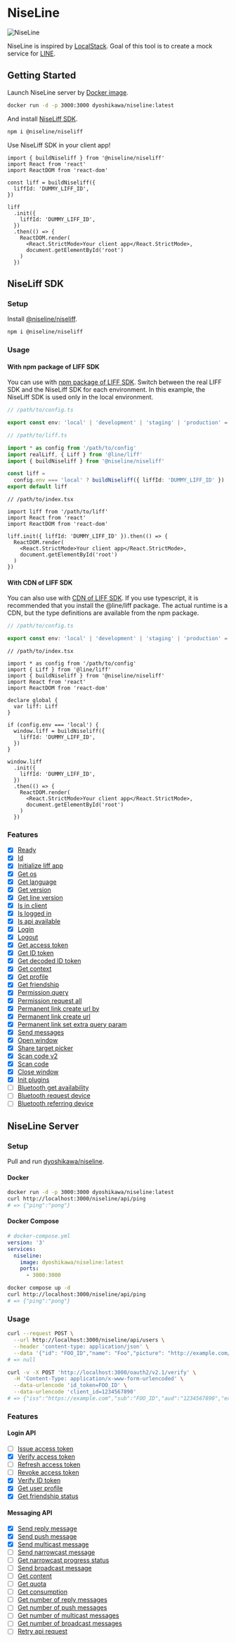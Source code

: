 # NiseLine

![NiseLine](https://github.com/cm-dyoshikawa/niseline/blob/main/niseline-logo.png)

NiseLine is inspired by [LocalStack](https://github.com/localstack/localstack). Goal of this tool is to create a mock service for [LINE](https://line.me/ja/).

## Getting Started

Launch NiseLine server by [Docker image](https://hub.docker.com/r/dyoshikawa/niseline).

```bash
docker run -d -p 3000:3000 dyoshikawa/niseline:latest
```

And install [NiseLiff SDK](https://www.npmjs.com/package/@niseline/niseliff).

```bash
npm i @niseline/niseliff
```

Use NiseLiff SDK in your client app!

```tsx
import { buildNiseliff } from '@niseline/niseliff'
import React from 'react'
import ReactDOM from 'react-dom'

const liff = buildNiseliff({
  liffId: 'DUMMY_LIFF_ID',
})

liff
  .init({
    liffId: 'DUMMY_LIFF_ID',
  })
  .then(() => {
    ReactDOM.render(
      <React.StrictMode>Your client app</React.StrictMode>,
      document.getElementById('root')
    )
  })
```

## NiseLiff SDK

### Setup

Install [@niseline/niseliff](https://www.npmjs.com/package/@niseline/niseliff).

```bash
npm i @niseline/niseliff
```

### Usage

#### With npm package of LIFF SDK

You can use with [npm package of LIFF SDK](https://developers.line.biz/ja/docs/liff/developing-liff-apps/#use-npm-package). Switch between the real LIFF SDK and the NiseLiff SDK for each environment. In this example, the NiseLiff SDK is used only in the local environment.

```ts
// /path/to/config.ts

export const env: 'local' | 'development' | 'staging' | 'production' = 'local'
```

```ts
// /path/to/liff.ts

import * as config from '/path/to/config'
import realLiff, { Liff } from '@line/liff'
import { buildNiseliff } from '@niseline/niseliff'

const liff =
  config.env === 'local' ? buildNiseliff({ liffId: 'DUMMY_LIFF_ID' }) : realLiff
export default liff
```

```tsx
// /path/to/index.tsx

import liff from '/path/to/liff'
import React from 'react'
import ReactDOM from 'react-dom'

liff.init({ liffId: 'DUMMY_LIFF_ID' }).then(() => {
  ReactDOM.render(
    <React.StrictMode>Your client app</React.StrictMode>,
    document.getElementById('root')
  )
})
```

#### With CDN of LIFF SDK

You can also use with [CDN of LIFF SDK](https://developers.line.biz/ja/docs/liff/developing-liff-apps/#specify-cdn-path). If you use typescript, it is recommended that you install the @line/liff package. The actual runtime is a CDN, but the type definitions are available from the npm package.

```ts
// /path/to/config.ts

export const env: 'local' | 'development' | 'staging' | 'production' = 'local'
```

```tsx
// /path/to/index.tsx

import * as config from '/path/to/config'
import { Liff } from '@line/liff'
import { buildNiseliff } from '@niseline/niseliff'
import React from 'react'
import ReactDOM from 'react-dom'

declare global {
  var liff: Liff
}

if (config.env === 'local') {
  window.liff = buildNiseliff({
    liffId: 'DUMMY_LIFF_ID',
  })
}

window.liff
  .init({
    liffId: 'DUMMY_LIFF_ID',
  })
  .then(() => {
    ReactDOM.render(
      <React.StrictMode>Your client app</React.StrictMode>,
      document.getElementById('root')
    )
  })
```

### Features

- [x] [Ready](https://developers.line.biz/ja/reference/liff/#ready)
- [x] [Id](https://developers.line.biz/ja/reference/liff/#id)
- [x] [Initialize liff app](https://developers.line.biz/ja/reference/liff/#initialize-liff-app)
- [x] [Get os](https://developers.line.biz/ja/reference/liff/#get-os)
- [x] [Get language](https://developers.line.biz/ja/reference/liff/#get-language)
- [x] [Get version](https://developers.line.biz/ja/reference/liff/#get-version)
- [x] [Get line version](https://developers.line.biz/ja/reference/liff/#get-line-version)
- [x] [Is in client](https://developers.line.biz/ja/reference/liff/#is-in-client)
- [x] [Is logged in](https://developers.line.biz/ja/reference/liff/#is-logged-in)
- [x] [Is api available](https://developers.line.biz/ja/reference/liff/#is-api-available)
- [x] [Login](https://developers.line.biz/ja/reference/liff/#login)
- [x] [Logout](https://developers.line.biz/ja/reference/liff/#logout)
- [x] [Get access token](https://developers.line.biz/ja/reference/liff/#get-access-token)
- [x] [Get ID token](https://developers.line.biz/ja/reference/liff/#get-id-token)
- [x] [Get decoded ID token](https://developers.line.biz/ja/reference/liff/#get-decoded-id-token)
- [x] [Get context](https://developers.line.biz/ja/reference/liff/#get-context)
- [x] [Get profile](https://developers.line.biz/ja/reference/liff/#get-profile)
- [x] [Get friendship](https://developers.line.biz/ja/reference/liff/#get-friendship)
- [x] [Permission query](https://developers.line.biz/ja/reference/liff/#permission-query)
- [x] [Permission request all](https://developers.line.biz/ja/reference/liff/#permission-request-all)
- [x] [Permanent link create url by](https://developers.line.biz/ja/reference/liff/#permanent-link-create-url-by)
- [x] [Permanent link create url](https://developers.line.biz/ja/reference/liff/#permanent-link-create-url)
- [x] [Permanent link set extra query param](https://developers.line.biz/ja/reference/liff/#permanent-linke-set-extra-query-param)
- [x] [Send messages](https://developers.line.biz/ja/reference/liff/#send-messages)
- [x] [Open window](https://developers.line.biz/ja/reference/liff/#open-window)
- [x] [Share target picker](https://developers.line.biz/ja/reference/liff/#share-target-picker)
- [x] [Scan code v2](https://developers.line.biz/ja/reference/liff/#scan-code-v2)
- [x] [Scan code](https://developers.line.biz/ja/reference/liff/#scan-code)
- [x] [Close window](https://developers.line.biz/ja/reference/liff/#close-window)
- [x] [Init plugins](https://developers.line.biz/ja/reference/liff/#init-plugins)
- [ ] [Bluetooth get availability](https://developers.line.biz/ja/reference/liff/#bluetooth-get-availability)
- [ ] [Bluetooth request device](https://developers.line.biz/ja/reference/liff/#bluetooth-request-device)
- [ ] [Bluetooth referring device](https://developers.line.biz/ja/reference/liff/#bluetooth-referring-device)

## NiseLine Server

### Setup

Pull and run [dyoshikawa/niseline](https://hub.docker.com/r/dyoshikawa/niseline).

#### Docker

```bash
docker run -d -p 3000:3000 dyoshikawa/niseline:latest
curl http://localhost:3000/niseline/api/ping
# => {"ping":"pong"}
```

#### Docker Compose

```yaml
# docker-compose.yml
version: '3'
services:
  niseline:
    image: dyoshikawa/niseline:latest
    ports:
      - 3000:3000
```

```bash
docker compose up -d
curl http://localhost:3000/niseline/api/ping
# => {"ping":"pong"}
```

### Usage

```bash
curl --request POST \
  --url http://localhost:3000/niseline/api/users \
  --header 'content-type: application/json' \
  --data '{"id": "FOO_ID","name": "Foo","picture": "http://example.com/foo.jpg","email": "foo@example.com"}'
# => null

curl -v -X POST 'http://localhost:3000/oauth2/v2.1/verify' \
  -H 'Content-Type: application/x-www-form-urlencoded' \
  --data-urlencode 'id_token=FOO_ID' \
  --data-urlencode 'client_id=1234567890'
# => {"iss":"https://example.com","sub":"FOO_ID","aud":"1234567890","exp":1504169092,"iat":1504263657,"nonce":"0987654asdf","amr":["pwd"],"name":"Foo","picture":"http://example.com/foo.jpg","email":"foo@example.com"}
```

### Features

#### Login API

- [ ] [Issue access token](https://developers.line.biz/ja/reference/line-login/#issue-access-token)
- [x] [Verify access token](https://developers.line.biz/ja/reference/line-login/#verify-access-token)
- [ ] [Refresh access token](https://developers.line.biz/ja/reference/line-login/#refresh-access-token)
- [ ] [Revoke access token](https://developers.line.biz/ja/reference/line-login/#revoke-access-token)
- [x] [Verify ID token](https://developers.line.biz/ja/reference/line-login/#verify-id-token)
- [x] [Get user profile](https://developers.line.biz/ja/reference/line-login/#get-user-profile)
- [x] [Get friendship status](https://developers.line.biz/ja/reference/line-login/#get-friendship-status)

#### Messaging API

- [x] [Send reply message](https://developers.line.biz/ja/reference/messaging-api/#send-reply-message)
- [x] [Send push message](https://developers.line.biz/ja/reference/messaging-api/#send-push-message)
- [x] [Send multicast message](https://developers.line.biz/ja/reference/messaging-api/#send-multicast-message)
- [ ] [Send narrowcast message](https://developers.line.biz/ja/reference/messaging-api/#send-narrowcast-message)
- [ ] [Get narrowcast progress status](https://developers.line.biz/ja/reference/messaging-api/#get-narrowcast-progress-status)
- [ ] [Send broadcast message](https://developers.line.biz/ja/reference/messaging-api/#send-broadcast-message)
- [ ] [Get content](https://developers.line.biz/ja/reference/messaging-api/#get-content)
- [ ] [Get quota](https://developers.line.biz/ja/reference/messaging-api/#get-quota)
- [ ] [Get consumption](https://developers.line.biz/ja/reference/messaging-api/#get-consumption)
- [ ] [Get number of reply messages](https://developers.line.biz/ja/reference/messaging-api/#get-number-of-reply-messages)
- [ ] [Get number of push messages](https://developers.line.biz/ja/reference/messaging-api/#get-number-of-push-messages)
- [ ] [Get number of multicast messages](https://developers.line.biz/ja/reference/messaging-api/#get-number-of-multicast-messages)
- [ ] [Get number of broadcast messages](https://developers.line.biz/ja/reference/messaging-api/#get-number-of-broadcast-messages)
- [ ] [Retry api request](https://developers.line.biz/ja/reference/messaging-api/#retry-api-request)
